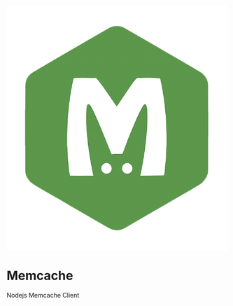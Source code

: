 [<img src="./site/memcache_logo.png" alt="Memcache Logo" align="center">](https://memcachejs.org)

# Memcache
Nodejs Memcache Client
